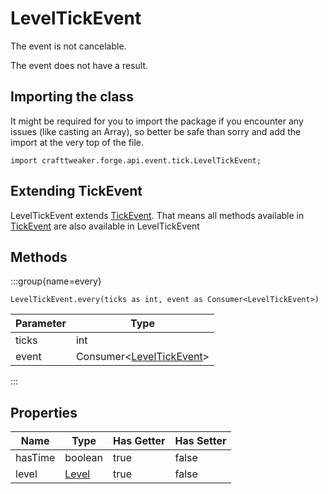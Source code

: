 # LevelTickEvent

The event is not cancelable.

The event does not have a result.

## Importing the class

It might be required for you to import the package if you encounter any issues (like casting an Array), so better be safe than sorry and add the import at the very top of the file.
```zenscript
import crafttweaker.forge.api.event.tick.LevelTickEvent;
```


## Extending TickEvent

LevelTickEvent extends [TickEvent](/forge/api/event/tick/TickEvent). That means all methods available in [TickEvent](/forge/api/event/tick/TickEvent) are also available in LevelTickEvent

## Methods

:::group{name=every}

```zenscript
LevelTickEvent.every(ticks as int, event as Consumer<LevelTickEvent>)
```

| Parameter |                                  Type                                  |
|-----------|------------------------------------------------------------------------|
| ticks     | int                                                                    |
| event     | Consumer&lt;[LevelTickEvent](/forge/api/event/tick/LevelTickEvent)&gt; |


:::


## Properties

|  Name   |               Type                | Has Getter | Has Setter |
|---------|-----------------------------------|------------|------------|
| hasTime | boolean                           | true       | false      |
| level   | [Level](/vanilla/api/world/Level) | true       | false      |

